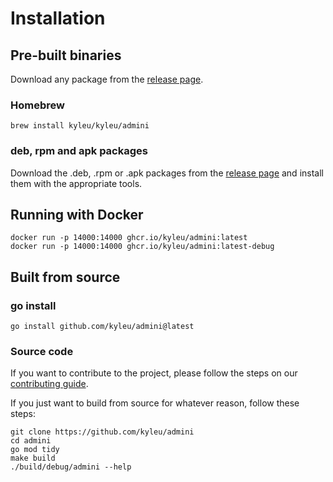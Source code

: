 # Installation

## Pre-built binaries
Download any package from the [release page](https://github.com/kyleu/admini/releases).

### Homebrew
```
brew install kyleu/kyleu/admini 
```

### deb, rpm and apk packages
Download the .deb, .rpm or .apk packages from the [release page](https://github.com/kyleu/admini/releases) and install them with the appropriate tools.

## Running with Docker
```shell
docker run -p 14000:14000 ghcr.io/kyleu/admini:latest
docker run -p 14000:14000 ghcr.io/kyleu/admini:latest-debug
```

## Built from source

### go install
```shell
go install github.com/kyleu/admini@latest
```

### Source code

If you want to contribute to the project, please follow the steps on our [contributing guide](contributing).

If you just want to build from source for whatever reason, follow these steps:

```shell
git clone https://github.com/kyleu/admini
cd admini
go mod tidy
make build
./build/debug/admini --help
```
